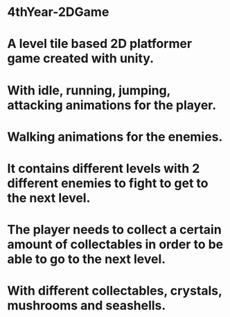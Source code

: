 # 4thYear-2DGame

# A level tile based 2D platformer game created with unity. 
# With idle, running, jumping, attacking animations for the player.
# Walking animations for the enemies.

# It contains different levels with 2 different enemies to fight to get to the next level.
# The player needs to collect a certain amount of collectables in order to be able to go to the next level.
# With different collectables, crystals, mushrooms and seashells.
